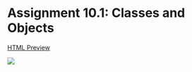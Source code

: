 # Assignment 10.1: Classes and Objects
[HTML Preview](https://htmlpreview.github.io/?https://github.com/Dalmontron05/csc102-projects/blob/main/sus-o-metrics/index.html) 

![](https://i.imgur.com/0Ngetdx.png)